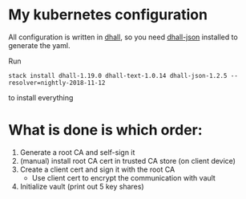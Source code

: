 # My kubernetes configuration

All configuration is written in [dhall](https://github.com/dhall-lang/dhall-lang), so you need [dhall-json](https://github.com/dhall-lang/dhall-haskell) installed to generate the yaml.

Run
```
stack install dhall-1.19.0 dhall-text-1.0.14 dhall-json-1.2.5 --resolver=nightly-2018-11-12
```
to install everything

# What is done is which order:

1. Generate a root CA and self-sign it
2. (manual) install root CA cert in trusted CA store (on client device)
3. Create a client cert and sign it with the root CA
    - Use client cert to encrypt the communication with vault
4. Initialize vault (print out 5 key shares)
